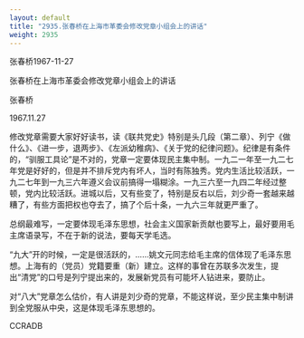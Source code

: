 ```yaml
---
layout: default
title: "2935.张春桥在上海市革委会修改党章小组会上的讲话"
weight: 2935
---
```


张春桥1967-11-27

张春桥在上海市革委会修改党章小组会上的讲话

张春桥

1967.11.27

修改党章需要大家好好读书，读《联共党史》特别是头几段（第二章）、列宁《做什么》、《进一步，退两步》、《左派幼稚病》、《关于党的纪律问题》。纪律是有条件的，“驯服工具论”是不对的，党章一定要体现民主集中制。一九二一年至一九二七年党是好好的，但是并不排斥党内有坏人，当时有陈独秀。党内生活比较活跃，一九二七年到一九三六年遵义会议前搞得一塌糊涂。一九三六至一九四二年经过整顿，党内比较活跃。进城以后，又有些变了，特别是反右以后，刘少奇一套越来越糟了，有些方面把权也夺去了，搞了个后十条，一九六三年就更严重了。

总纲最难写，一定要体现毛泽东思想，社会主义国家新贡献也要写上，最好要用毛主席语录写，不在于新的说法，要每天学毛选。

“九大”开的时候，一定是很活跃的，……姚文元同志给毛主席的信体现了毛泽东思想。上海有的（党员）党籍要重（新）建立。这样的事曾在苏联多次发生，提出“清党”的口号是列宁提出来的，发展新党员有可能坏人钻进来，要防止。

对“八大”党章怎么估价，有人讲是刘少奇的党章，不能这样说，至少民主集中制讲到全党服从中央，这是体现毛泽东思想的。

CCRADB

